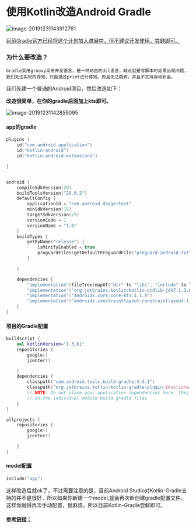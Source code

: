 # 使用Kotlin改造Android Gradle

![image-20191231143912761](https://tva1.sinaimg.cn/large/006tNbRwly1gafwd6621jj30vg0hmk0n.jpg)

[目前Gradle官方已经将这个计划加入进展中，但不建议开发使用，尝鲜即可。](https://github.com/gradle/kotlin-dsl-samples)

### 为什么要改造？

```
Gradle采用groovy采用开发语言，是一种动态的dsl语言，缺点就是写脚本时如果出现问题，我们无法实时的得知，只能通过print进行得知。而且无法跳转，并且不支持自动补全。
```

我们先建一个普通的Android项目，然后改造如下：

**改造很简单，在你的gradle后面加上kts即可。**

![image-20191231142859095](https://tva1.sinaimg.cn/large/006tNbRwly1gafw2i7p2mj30ct0g4dgl.jpg)



#### app的gradle

```kotlin
plugins {
    id("com.android.application")
    id("kotlin-android")
    id("kotlin-android-extensions")

}


android {
    compileSdkVersion(29)
    buildToolsVersion("29.0.2")
    defaultConfig {
        applicationId = "com.android.daggertest"
        minSdkVersion(15)
        targetSdkVersion(29)
        versionCode = 1
        versionName = "1.0"
    }
    buildTypes {
        getByName("release") {
            isMinifyEnabled = true
            proguardFiles(getDefaultProguardFile("proguard-android.txt"), "proguard-rules.pro")
        }

    }

    dependencies {
        "implementation"(fileTree(mapOf("dir" to "libs", "include" to listOf("*.jar"))))
        "implementation"("org.jetbrains.kotlin:kotlin-stdlib-jdk7:1.3.61")
        "implementation"("androidx.core:core-ktx:1.1.0")
        "implementation"("androidx.constraintlayout:constraintlayout:1.1.3")
    }
}
```



#### 项目的Gradle配置

```kotlin
buildscript {
    val kotlinVersion="1.3.61"
    repositories {
        google()
        jcenter()

    }
    dependencies {
        classpath("com.android.tools.build:gradle:3.5.1")
        classpath("org.jetbrains.kotlin:kotlin-gradle-plugin:$kotlinVersion")
        // NOTE: Do not place your application dependencies here; they belong
        // in the individual module build.gradle files
    }
}

allprojects {
    repositories {
        google()
        jcenter()

    }
}
```

#### model配置

```kotlin
include("app")
```



这样改造后就ok了，不过需要注意的是，目前Android  Studio对Kotlin-Gradle支持的并不是很好，所以如果你新建一个model,就会再次新创建gradle配置文件，这样你就得再次手动配置，很麻烦，所以目前Kotlin-Gradle尝鲜即可。







#### [参考链接：](https://juejin.im/post/5a6ab7a6518825733707dd55)
